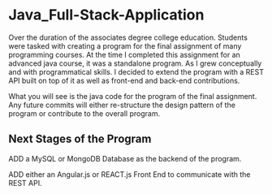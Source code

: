 # Java_Full-Stack-Application
Over the duration of the associates degree college education. Students were tasked with creating a program for the final assignment of many programming courses. At the time I completed this assignment for an advanced java course, it was a standalone program. As I grew conceptually and with programmatical skills. I decided to extend the program with a REST API built on top of it as well as front-end and back-end contributions.

What you will see is the java code for the program of the final assignment. Any future commits will either re-structure the design pattern of the program or contribute to the overall program. 

Next Stages of the Program
---------------------------
ADD a MySQL or MongoDB Database as the backend of the program.

ADD either an Angular.js or REACT.js Front End to communicate with the REST API.
